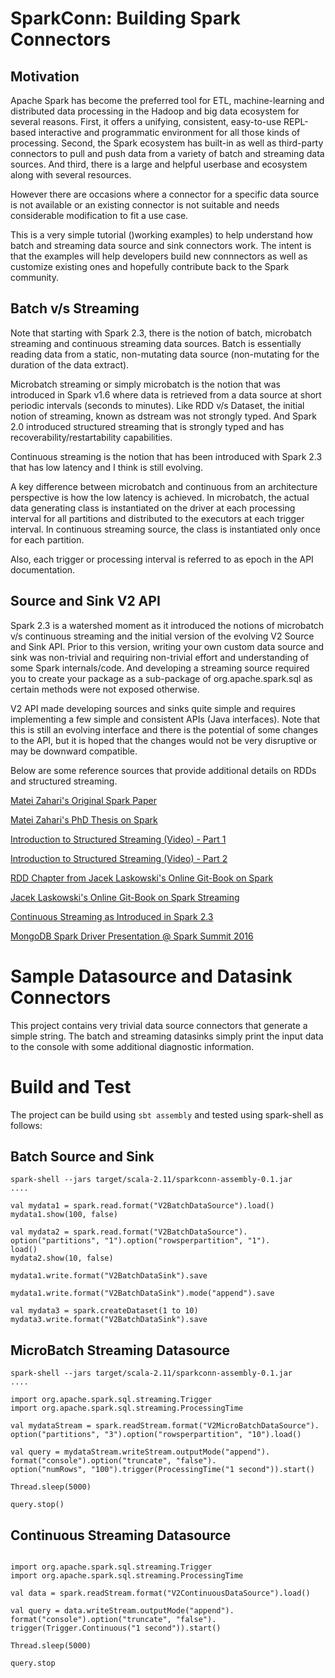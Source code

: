 # SparkConn: Building Spark Connectors

## Motivation
Apache Spark has become the preferred tool for ETL, machine-learning and distributed 
data processing in the Hadoop and big data ecosystem for several reasons. 
First, it offers a unifying, consistent, easy-to-use REPL-based interactive and 
programmatic environment for all those kinds of processing. 
Second, the Spark ecosystem has built-in as well as third-party connectors to pull 
and push data from a variety of batch and streaming data sources. 
And third, there is a large and helpful userbase and ecosystem along with several resources.

However there are occasions where a connector for a specific data source
is not available or an existing connector is not suitable and needs considerable 
modification to fit a use case.

This is a very simple tutorial ()working examples) to help understand how batch and streaming 
data source and sink connectors work. The intent is that the examples will help developers 
build new connnectors as well as customize existing ones and hopefully contribute back to the Spark community.

## Batch v/s Streaming
Note that starting with Spark 2.3, there is the notion of batch, microbatch streaming and continuous streaming 
data sources. Batch is essentially reading data from a static, non-mutating data source 
(non-mutating for the duration of the data extract). 

Microbatch streaming or simply microbatch is the notion that was introduced in Spark v1.6 where data is retrieved from a 
data source at short periodic intervals (seconds to minutes). 
Like RDD v/s Dataset, the initial notion of streaming, known as dstream was not strongly typed. 
And Spark 2.0 introduced structured streaming that is strongly typed and has recoverability/restartability capabilities.

Continuous streaming is the notion that has been introduced with Spark 2.3 that has low latency and I think is still evolving.

A key difference between microbatch and continuous from an architecture perspective is how the low latency is achieved.
In microbatch, the actual data generating class is instantiated on the driver at each processing interval for all partitions
and distributed to the executors at each trigger interval. In continuous streaming source, the class is instantiated only once
for each partition.

Also, each trigger or processing interval is referred to as epoch in the API documentation.

## Source and Sink V2 API
Spark 2.3 is a watershed moment as it introduced the notions of microbatch v/s continuous streaming 
and the initial version of the evolving V2 Source and Sink API. Prior to this version, writing your own
custom data source and sink was non-trivial and requiring non-trivial effort and understanding of some 
Spark internals/code. And developing a streaming source required you to create your package as a sub-package
of org.apache.spark.sql as certain methods were not exposed otherwise.

V2 API made developing sources and sinks quite simple and requires implementing a few simple and consistent 
APIs (Java interfaces). Note that this is still an evolving interface and there is the potential of some 
changes to the API, but it is hoped that the changes would not be very disruptive or may be downward compatible.

Below are some reference sources that provide additional details on RDDs and structured streaming.

[Matei Zahari's Original Spark Paper](http://people.csail.mit.edu/matei/papers/2012/nsdi_spark.pdf)

[Matei Zahari's PhD Thesis on Spark](https://www2.eecs.berkeley.edu/Pubs/TechRpts/2011/EECS-2011-82.pdf)

[Introduction to Structured Streaming (Video) - Part 1](https://databricks.com/session/easy-scalable-fault-tolerant-stream-processing-with-structured-streaming-in-apache-spark)

[Introduction to Structured Streaming (Video) - Part 2](https://databricks.com/session/easy-scalable-fault-tolerant-stream-processing-with-structured-streaming-in-apache-spark-continues)

[RDD Chapter from Jacek Laskowski's Online Git-Book on Spark](https://jaceklaskowski.gitbooks.io/mastering-apache-spark/content/spark-rdd.html)

[Jacek Laskowski's Online Git-Book on Spark Streaming](https://jaceklaskowski.gitbooks.io/spark-structured-streaming/)

[Continuous Streaming as Introduced in Spark 2.3](https://databricks.com/blog/2018/03/20/low-latency-continuous-processing-mode-in-structured-streaming-in-apache-spark-2-3-0.html)

[MongoDB Spark Driver Presentation @ Spark Summit 2016](https://www.youtube.com/watch?v=O9kpduk5D48)

# Sample Datasource and Datasink Connectors

This project contains very trivial data source connectors that generate a simple string. 
The batch and streaming datasinks simply print the input data to the console with some additional diagnostic information.

# Build and Test

The project can be build using `sbt assembly` and tested using spark-shell as follows:

## Batch Source and Sink
```
spark-shell --jars target/scala-2.11/sparkconn-assembly-0.1.jar
....

val mydata1 = spark.read.format("V2BatchDataSource").load()
mydata1.show(100, false)

val mydata2 = spark.read.format("V2BatchDataSource").
option("partitions", "1").option("rowsperpartition", "1").
load()
mydata2.show(10, false)

mydata1.write.format("V2BatchDataSink").save

mydata1.write.format("V2BatchDataSink").mode("append").save

val mydata3 = spark.createDataset(1 to 10)
mydata3.write.format("V2BatchDataSink").save

```


## MicroBatch Streaming Datasource
```
spark-shell --jars target/scala-2.11/sparkconn-assembly-0.1.jar
....

import org.apache.spark.sql.streaming.Trigger
import org.apache.spark.sql.streaming.ProcessingTime

val mydataStream = spark.readStream.format("V2MicroBatchDataSource").
option("partitions", "3").option("rowsperpartition", "10").load()

val query = mydataStream.writeStream.outputMode("append").
format("console").option("truncate", "false").
option("numRows", "100").trigger(ProcessingTime("1 second")).start()

Thread.sleep(5000)

query.stop()

```

## Continuous Streaming Datasource
```

import org.apache.spark.sql.streaming.Trigger
import org.apache.spark.sql.streaming.ProcessingTime

val data = spark.readStream.format("V2ContinuousDataSource").load()

val query = data.writeStream.outputMode("append").
format("console").option("truncate", "false").
trigger(Trigger.Continuous("1 second")).start()

Thread.sleep(5000)

query.stop

```
